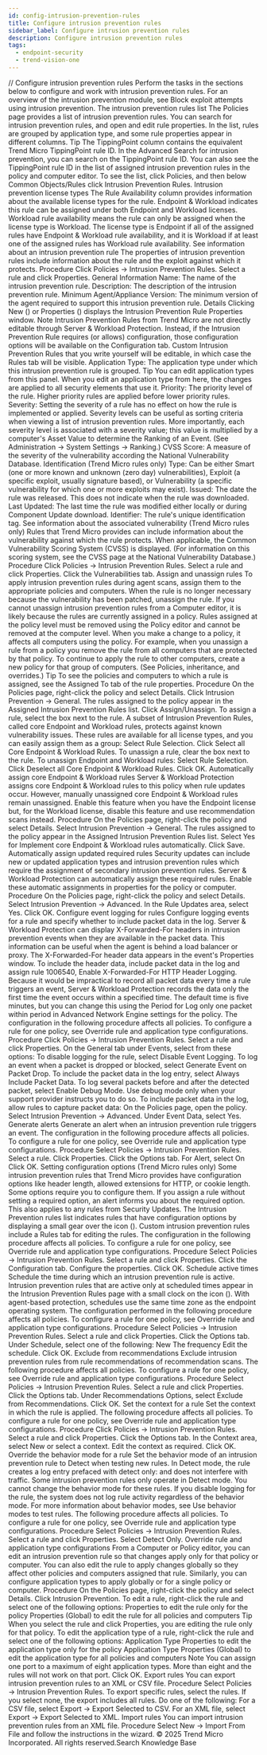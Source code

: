 ```yaml
---
id: config-intrusion-prevention-rules
title: Configure intrusion prevention rules
sidebar_label: Configure intrusion prevention rules
description: Configure intrusion prevention rules
tags:
  - endpoint-security
  - trend-vision-one
---
```


/*<![CDATA[*/ $('#title').html($('meta[name=map-description]').attr('content')); /*]]>*/ Configure intrusion prevention rules Perform the tasks in the sections below to configure and work with intrusion prevention rules. For an overview of the intrusion prevention module, see Block exploit attempts using intrusion prevention. The intrusion prevention rules list The Policies page provides a list of intrusion prevention rules. You can search for intrusion prevention rules, and open and edit rule properties. In the list, rules are grouped by application type, and some rule properties appear in different columns. Tip The TippingPoint column contains the equivalent Trend Micro TippingPoint rule ID. In the Advanced Search for intrusion prevention, you can search on the TippingPoint rule ID. You can also see the TippingPoint rule ID in the list of assigned intrusion prevention rules in the policy and computer editor. To see the list, click Policies, and then below Common Objects/Rules click Intrusion Prevention Rules. Intrusion prevention license types The Rule Availability column provides information about the available license types for the rule. Endpoint & Workload indicates this rule can be assigned under both Endpoint and Workload licenses. Workload rule availability means the rule can only be assigned when the license type is Workload. The license type is Endpoint if all of the assigned rules have Endpoint & Workload rule availability, and it is Workload if at least one of the assigned rules has Workload rule availability. See information about an intrusion prevention rule The properties of intrusion prevention rules include information about the rule and the exploit against which it protects. Procedure Click Policies → Intrusion Prevention Rules. Select a rule and click Properties. General Information Name: The name of the intrusion prevention rule. Description: The description of the intrusion prevention rule. Minimum Agent/Appliance Version: The minimum version of the agent required to support this intrusion prevention rule. Details Clicking New () or Properties () displays the Intrusion Prevention Rule Properties window. Note Intrusion Prevention Rules from Trend Micro are not directly editable through Server & Workload Protection. Instead, if the Intrusion Prevention Rule requires (or allows) configuration, those configuration options will be available on the Configuration tab. Custom Intrusion Prevention Rules that you write yourself will be editable, in which case the Rules tab will be visible. Application Type: The application type under which this intrusion prevention rule is grouped. Tip You can edit application types from this panel. When you edit an application type from here, the changes are applied to all security elements that use it. Priority: The priority level of the rule. Higher priority rules are applied before lower priority rules. Severity: Setting the severity of a rule has no effect on how the rule is implemented or applied. Severity levels can be useful as sorting criteria when viewing a list of intrusion prevention rules. More importantly, each severity level is associated with a severity value; this value is multiplied by a computer's Asset Value to determine the Ranking of an Event. (See Administration → System Settings → Ranking.) CVSS Score: A measure of the severity of the vulnerability according the National Vulnerability Database. Identification (Trend Micro rules only) Type: Can be either Smart (one or more known and unknown (zero day) vulnerabilities), Exploit (a specific exploit, usually signature based), or Vulnerability (a specific vulnerability for which one or more exploits may exist). Issued: The date the rule was released. This does not indicate when the rule was downloaded. Last Updated: The last time the rule was modified either locally or during Component Update download. Identifier: The rule's unique identification tag. See information about the associated vulnerability (Trend Micro rules only) Rules that Trend Micro provides can include information about the vulnerability against which the rule protects. When applicable, the Common Vulnerability Scoring System (CVSS) is displayed. (For information on this scoring system, see the CVSS page at the National Vulnerability Database.) Procedure Click Policies → Intrusion Prevention Rules. Select a rule and click Properties. Click the Vulnerabilities tab. Assign and unassign rules To apply intrusion prevention rules during agent scans, assign them to the appropriate policies and computers. When the rule is no longer necessary because the vulnerability has been patched, unassign the rule. If you cannot unassign intrusion prevention rules from a Computer editor, it is likely because the rules are currently assigned in a policy. Rules assigned at the policy level must be removed using the Policy editor and cannot be removed at the computer level. When you make a change to a policy, it affects all computers using the policy. For example, when you unassign a rule from a policy you remove the rule from all computers that are protected by that policy. To continue to apply the rule to other computers, create a new policy for that group of computers. (See Policies, inheritance, and overrides.) Tip To see the policies and computers to which a rule is assigned, see the Assigned To tab of the rule properties. Procedure On the Policies page, right-click the policy and select Details. Click Intrusion Prevention → General. The rules assigned to the policy appear in the Assigned Intrusion Prevention Rules list. Click Assign/Unassign. To assign a rule, select the box next to the rule. A subset of Intrusion Prevention Rules, called core Endpoint and Workload rules, protects against known vulnerability issues. These rules are available for all license types, and you can easily assign them as a group: Select Rule Selection. Click Select all Core Endpoint & Workload Rules. To unassign a rule, clear the box next to the rule. To unassign Endpoint and Workload rules: Select Rule Selection. Click Deselect all Core Endpoint & Workload Rules. Click OK. Automatically assign core Endpoint & Workload rules Server & Workload Protection assigns core Endpoint & Workload rules to this policy when rule updates occur. However, manually unassigned core Endpoint & Workload rules remain unassigned. Enable this feature when you have the Endpoint license but, for the Workload license, disable this feature and use recommendation scans instead. Procedure On the Policies page, right-click the policy and select Details. Select Intrusion Prevention → General. The rules assigned to the policy appear in the Assigned Intrusion Prevention Rules list. Select Yes for Implement core Endpoint & Workload rules automatically. Click Save. Automatically assign updated required rules Security updates can include new or updated application types and intrusion prevention rules which require the assignment of secondary intrusion prevention rules. Server & Workload Protection can automatically assign these required rules. Enable these automatic assignments in properties for the policy or computer. Procedure On the Policies page, right-click the policy and select Details. Select Intrusion Prevention → Advanced. In the Rule Updates area, select Yes. Click OK. Configure event logging for rules Configure logging events for a rule and specify whether to include packet data in the log. Server & Workload Protection can display X-Forwarded-For headers in intrusion prevention events when they are available in the packet data. This information can be useful when the agent is behind a load balancer or proxy. The X-Forwarded-For header data appears in the event's Properties window. To include the header data, include packet data in the log and assign rule 1006540, Enable X-Forwarded-For HTTP Header Logging. Because it would be impractical to record all packet data every time a rule triggers an event, Server & Workload Protection records the data only the first time the event occurs within a specified time. The default time is five minutes, but you can change this using the Period for Log only one packet within period in Advanced Network Engine settings for the policy. The configuration in the following procedure affects all policies. To configure a rule for one policy, see Override rule and application type configurations. Procedure Click Policies → Intrusion Prevention Rules. Select a rule and click Properties. On the General tab under Events, select from these options: To disable logging for the rule, select Disable Event Logging. To log an event when a packet is dropped or blocked, select Generate Event on Packet Drop. To include the packet data in the log entry, select Always Include Packet Data. To log several packets before and after the detected packet, select Enable Debug Mode. Use debug mode only when your support provider instructs you to do so. To include packet data in the log, allow rules to capture packet data: On the Policies page, open the policy. Select Intrusion Prevention → Advanced. Under Event Data, select Yes. Generate alerts Generate an alert when an intrusion prevention rule triggers an event. The configuration in the following procedure affects all policies. To configure a rule for one policy, see Override rule and application type configurations. Procedure Select Policies → Intrusion Prevention Rules. Select a rule. Click Properties. Click the Options tab. For Alert, select On Click OK. Setting configuration options (Trend Micro rules only) Some intrusion prevention rules that Trend Micro provides have configuration options like header length, allowed extensions for HTTP, or cookie length. Some options require you to configure them. If you assign a rule without setting a required option, an alert informs you about the required option. This also applies to any rules from Security Updates. The Intrusion Prevention rules list indicates rules that have configuration options by displaying a small gear over the icon (). Custom intrusion prevention rules include a Rules tab for editing the rules. The configuration in the following procedure affects all policies. To configure a rule for one policy, see Override rule and application type configurations. Procedure Select Policies → Intrusion Prevention Rules. Select a rule and click Properties. Click the Configuration tab. Configure the properties. Click OK. Schedule active times Schedule the time during which an intrusion prevention rule is active. Intrusion prevention rules that are active only at scheduled times appear in the Intrusion Prevention Rules page with a small clock on the icon (). With agent-based protection, schedules use the same time zone as the endpoint operating system. The configuration performed in the following procedure affects all policies. To configure a rule for one policy, see Override rule and application type configurations. Procedure Select Policies → Intrusion Prevention Rules. Select a rule and click Properties. Click the Options tab. Under Schedule, select one of the following: New The frequency Edit the schedule. Click OK. Exclude from recommendations Exclude intrusion prevention rules from rule recommendations of recommendation scans. The following procedure affects all policies. To configure a rule for one policy, see Override rule and application type configurations. Procedure Select Policies → Intrusion Prevention Rules. Select a rule and click Properties. Click the Options tab. Under Recommendations Options, select Exclude from Recommendations. Click OK. Set the context for a rule Set the context in which the rule is applied. The following procedure affects all policies. To configure a rule for one policy, see Override rule and application type configurations. Procedure Click Policies → Intrusion Prevention Rules. Select a rule and click Properties. Click the Options tab. In the Context area, select New or select a context. Edit the context as required. Click OK. Override the behavior mode for a rule Set the behavior mode of an intrusion prevention rule to Detect when testing new rules. In Detect mode, the rule creates a log entry prefaced with detect only: and does not interfere with traffic. Some intrusion prevention rules only operate in Detect mode. You cannot change the behavior mode for these rules. If you disable logging for the rule, the system does not log rule activity regardless of the behavior mode. For more information about behavior modes, see Use behavior modes to test rules. The following procedure affects all policies. To configure a rule for one policy, see Override rule and application type configurations. Procedure Select Policies → Intrusion Prevention Rules. Select a rule and click Properties. Select Detect Only. Override rule and application type configurations From a Computer or Policy editor, you can edit an intrusion prevention rule so that changes apply only for that policy or computer. You can also edit the rule to apply changes globally so they affect other policies and computers assigned that rule. Similarly, you can configure application types to apply globally or for a single policy or computer. Procedure On the Policies page, right-click the policy and select Details. Click Intrusion Prevention. To edit a rule, right-click the rule and select one of the following options: Properties to edit the rule only for the policy Properties (Global) to edit the rule for all policies and computers Tip When you select the rule and click Properties, you are editing the rule only for that policy. To edit the application type of a rule, right-click the rule and select one of the following options: Application Type Properties to edit the application type only for the policy Application Type Properties (Global) to edit the application type for all policies and computers Note You can assign one port to a maximum of eight application types. More than eight and the rules will not work on that port. Click OK. Export rules You can export intrusion prevention rules to an XML or CSV file. Procedure Select Policies → Intrusion Prevention Rules. To export specific rules, select the rules. If you select none, the export includes all rules. Do one of the following: For a CSV file, select Export → Export Selected to CSV. For an XML file, select Export → Export Selected to XML. Import rules You can import intrusion prevention rules from an XML file. Procedure Select New → Import From File and follow the instructions in the wizard. © 2025 Trend Micro Incorporated. All rights reserved.Search Knowledge Base